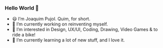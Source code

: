 <!--
<image src="https://media.licdn.com/dms/image/D4E16AQEqtlqcjZXU2w/profile-displaybackgroundimage-shrink_350_1400/0/1684428087012?e=1692230400&v=beta&t=6WLBSQc_YyU8DkCxKq2O6E2EYiZL0-50xYUtSOv55Y8" alt="Header"> 
-->
### Hello World 👋 ###

- 😃 I’m Joaquim Pujol. Quim, for short.
- 🔭 I’m currently working on reinventing myself.
- 👀 I’m interested in Design, UX/UI, Coding, Drawing, Video Games & to ride a bike!
- 🌱 I’m currently learning a lot of new stuff, and I love it.

<!--
**jqm75/jqm75** is a ✨ _special_ ✨ repository because its `README.md` (this file) appears on your GitHub profile.

Here are some ideas to get you started:

- 🔭 I’m currently working on ...
- 🌱 I’m currently learning ...
- 👯 I’m looking to collaborate on ...
- 🤔 I’m looking for help with ...
- 💬 Ask me about ...
- 📫 How to reach me: ...
- 😄 Pronouns: ...
- ⚡ Fun fact: ...
-->
